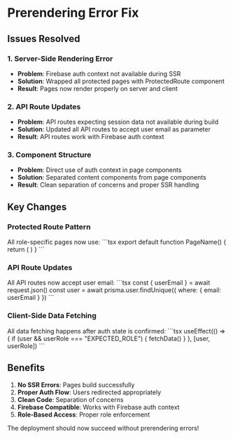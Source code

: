 # Prerendering Error Fix

## Issues Resolved

### 1. Server-Side Rendering Error
- **Problem**: Firebase auth context not available during SSR
- **Solution**: Wrapped all protected pages with ProtectedRoute component
- **Result**: Pages now render properly on server and client

### 2. API Route Updates
- **Problem**: API routes expecting session data not available during build
- **Solution**: Updated all API routes to accept user email as parameter
- **Result**: API routes work with Firebase auth context

### 3. Component Structure
- **Problem**: Direct use of auth context in page components
- **Solution**: Separated content components from page components
- **Result**: Clean separation of concerns and proper SSR handling

## Key Changes

### Protected Route Pattern
All role-specific pages now use:
\`\`\`tsx
export default function PageName() {
  return (
    <ProtectedRoute requiredRole="ROLE">
      <PageContent />
    </ProtectedRoute>
  )
}
\`\`\`

### API Route Updates
All API routes now accept user email:
\`\`\`tsx
const { userEmail } = await request.json()
const user = await prisma.user.findUnique({
  where: { email: userEmail }
})
\`\`\`

### Client-Side Data Fetching
All data fetching happens after auth state is confirmed:
\`\`\`tsx
useEffect(() => {
  if (user && userRole === "EXPECTED_ROLE") {
    fetchData()
  }
}, [user, userRole])
\`\`\`

## Benefits

1. **No SSR Errors**: Pages build successfully
2. **Proper Auth Flow**: Users redirected appropriately
3. **Clean Code**: Separation of concerns
4. **Firebase Compatible**: Works with Firebase auth context
5. **Role-Based Access**: Proper role enforcement

The deployment should now succeed without prerendering errors!
